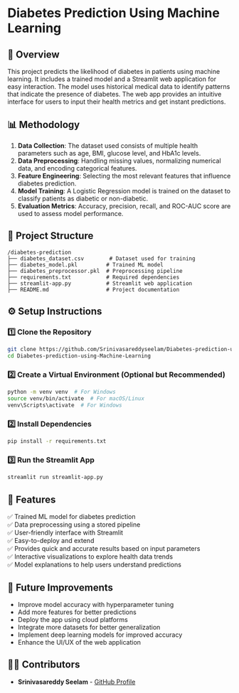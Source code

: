 # Diabetes Prediction Using Machine Learning

## 📌 Overview
This project predicts the likelihood of diabetes in patients using machine learning. It includes a trained model and a Streamlit web application for easy interaction. The model uses historical medical data to identify patterns that indicate the presence of diabetes. The web app provides an intuitive interface for users to input their health metrics and get instant predictions.

## 📊 Methodology
1. **Data Collection**: The dataset used consists of multiple health parameters such as age, BMI, glucose level, and HbA1c levels.
2. **Data Preprocessing**: Handling missing values, normalizing numerical data, and encoding categorical features.
3. **Feature Engineering**: Selecting the most relevant features that influence diabetes prediction.
4. **Model Training**: A Logistic Regression model is trained on the dataset to classify patients as diabetic or non-diabetic.
5. **Evaluation Metrics**: Accuracy, precision, recall, and ROC-AUC score are used to assess model performance.

## 📂 Project Structure
```
/diabetes-prediction
├── diabetes_dataset.csv        # Dataset used for training
├── diabetes_model.pkl         # Trained ML model
├── diabetes_preprocessor.pkl  # Preprocessing pipeline
├── requirements.txt           # Required dependencies
├── streamlit-app.py           # Streamlit web application
├── README.md                  # Project documentation
```

## ⚙️ Setup Instructions
### 1️⃣ Clone the Repository
```sh
git clone https://github.com/Srinivasareddyseelam/Diabetes-prediction-using-Machine-Learning.git
cd Diabetes-prediction-using-Machine-Learning
```

### 2️⃣ Create a Virtual Environment (Optional but Recommended)
```sh
python -m venv venv  # For Windows
source venv/bin/activate  # For macOS/Linux
venv\Scripts\activate  # For Windows
```

### 2️⃣ Install Dependencies
```sh
pip install -r requirements.txt
```

### 3️⃣ Run the Streamlit App
```sh
streamlit run streamlit-app.py
```

## 🎯 Features
✅ Trained ML model for diabetes prediction  
✅ Data preprocessing using a stored pipeline  
✅ User-friendly interface with Streamlit  
✅ Easy-to-deploy and extend  
✅ Provides quick and accurate results based on input parameters  
✅ Interactive visualizations to explore health data trends  
✅ Model explanations to help users understand predictions  

## 🚀 Future Improvements
- Improve model accuracy with hyperparameter tuning
- Add more features for better predictions
- Deploy the app using cloud platforms
- Integrate more datasets for better generalization
- Implement deep learning models for improved accuracy
- Enhance the UI/UX of the web application

## 👨‍💻 Contributors
- **Srinivasareddy Seelam** - [GitHub Profile](https://github.com/Srinivasareddyseelam)

